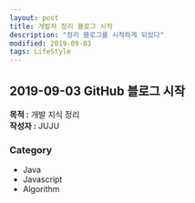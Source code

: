 ```yaml
---
layout: post
title: 개발자 정리 블로그 시작
description: "정리 블로그를 시작하게 되었다"
modified: 2019-09-03
tags: LifeStyle
---
```


## 2019-09-03 GitHub 블로그 시작
**목적 :** 개발 지식 정리 <br>
**작성자 :** JUJU

### Category
* Java
* Javascript
* Algorithm



